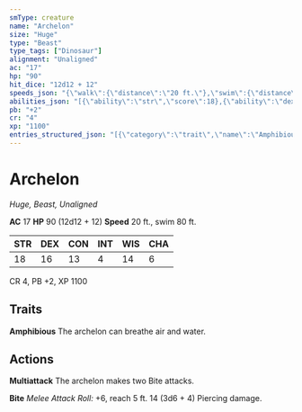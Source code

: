 ```yaml
---
smType: creature
name: "Archelon"
size: "Huge"
type: "Beast"
type_tags: ["Dinosaur"]
alignment: "Unaligned"
ac: "17"
hp: "90"
hit_dice: "12d12 + 12"
speeds_json: "{\"walk\":{\"distance\":\"20 ft.\"},\"swim\":{\"distance\":\"80 ft.\"}}"
abilities_json: "[{\"ability\":\"str\",\"score\":18},{\"ability\":\"dex\",\"score\":16},{\"ability\":\"con\",\"score\":13},{\"ability\":\"int\",\"score\":4},{\"ability\":\"wis\",\"score\":14},{\"ability\":\"cha\",\"score\":6}]"
pb: "+2"
cr: "4"
xp: "1100"
entries_structured_json: "[{\"category\":\"trait\",\"name\":\"Amphibious\",\"text\":\"The archelon can breathe air and water.\"},{\"category\":\"action\",\"name\":\"Multiattack\",\"text\":\"The archelon makes two Bite attacks.\"},{\"category\":\"action\",\"name\":\"Bite\",\"text\":\"*Melee Attack Roll:* +6, reach 5 ft. 14 (3d6 + 4) Piercing damage.\"}]"
---
```


# Archelon
*Huge, Beast, Unaligned*

**AC** 17
**HP** 90 (12d12 + 12)
**Speed** 20 ft., swim 80 ft.

| STR | DEX | CON | INT | WIS | CHA |
| --- | --- | --- | --- | --- | --- |
| 18 | 16 | 13 | 4 | 14 | 6 |

CR 4, PB +2, XP 1100

## Traits

**Amphibious**
The archelon can breathe air and water.

## Actions

**Multiattack**
The archelon makes two Bite attacks.

**Bite**
*Melee Attack Roll:* +6, reach 5 ft. 14 (3d6 + 4) Piercing damage.
